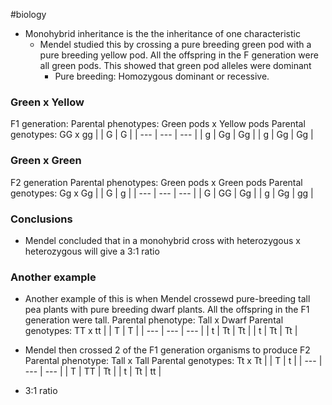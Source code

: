 #biology
- Monohybrid inheritance is the the inheritance of one characteristic
    - Mendel studied this by crossing a pure breeding green pod with a pure breeding yellow pod. All the offspring in the F generation were all green pods. This showed that green pod alleles were dominant 
        - Pure breeding: Homozygous dominant or recessive.

### Green x Yellow
F1 generation:
Parental phenotypes: Green pods x Yellow pods
Parental genotypes: GG x gg
|     | G   | G   |
| --- | --- | --- |
| g   | Gg  | Gg  |
| g   | Gg  | Gg  | 

### Green x Green
F2 generation
Parental phenotypes: Green pods x Green pods
Parental genotypes: Gg x Gg
|     | G   | g   |
| --- | --- | --- |
| G   | GG  | Gg  |
| g   | Gg  | gg  | 

### Conclusions
- Mendel concluded that in a monohybrid cross with heterozygous x heterozygous will give a 3:1 ratio

### Another example
- Another example of this is when Mendel crossewd pure-breeding tall pea plants with pure breeding dwarf plants. All the offspring in the F1 generation were tall.
Parental phenotype: Tall x Dwarf
Parental genotypes: TT x tt
|     | T   | T   |
| --- | --- | --- |
| t   | Tt  | Tt  |
| t   | Tt  | Tt  |   

- Mendel then crossed 2 of the F1 generation organisms to produce F2
Parental phenotype: Tall x Tall
Parental genotypes: Tt x Tt
|     | T   | t   |
| --- | --- | --- |
| T   | TT  | Tt  |
| t   | Tt  | tt  |
- 3:1 ratio
